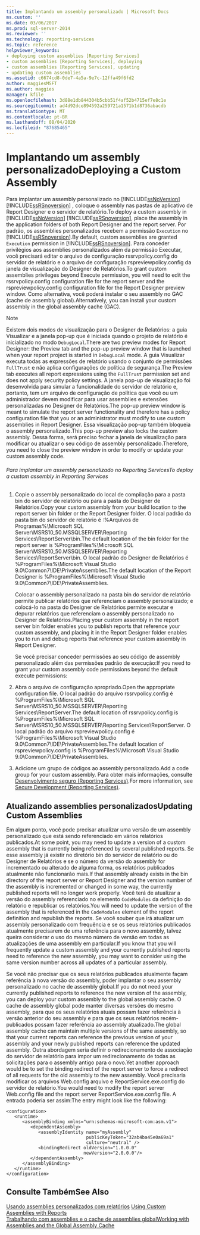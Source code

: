 ```yaml
---
title: Implantando um assembly personalizado | Microsoft Docs
ms.custom: ''
ms.date: 03/06/2017
ms.prod: sql-server-2014
ms.reviewer: ''
ms.technology: reporting-services
ms.topic: reference
helpviewer_keywords:
- deploying custom assemblies [Reporting Services]
- custom assemblies [Reporting Services], deploying
- custom assemblies [Reporting Services], updating
- updating custom assemblies
ms.assetid: c6674cd8-0de7-4a5a-9e7c-12ffa49f6fd2
author: maggiesMSFT
ms.author: maggies
manager: kfile
ms.openlocfilehash: 3d88e1db844304b5cbb51f4af52b4715ef7e8c1e
ms.sourcegitcommit: ad4d92dce894592a259721a1571b1d8736abacdb
ms.translationtype: MT
ms.contentlocale: pt-BR
ms.lasthandoff: 08/04/2020
ms.locfileid: "87685465"
---
```

# <a name="deploying-a-custom-assembly"></a><span data-ttu-id="8451a-102">Implantando um assembly personalizado</span><span class="sxs-lookup"><span data-stu-id="8451a-102">Deploying a Custom Assembly</span></span>
  <span data-ttu-id="8451a-103">Para implantar um assembly personalizado no [!INCLUDE[ssNoVersion](../../includes/ssnoversion-md.md)] [!INCLUDE[ssRSnoversion](../../includes/ssrsnoversion-md.md)] , coloque o assembly nas pastas de aplicativo de Report Designer e o servidor de relatório.</span><span class="sxs-lookup"><span data-stu-id="8451a-103">To deploy a custom assembly in [!INCLUDE[ssNoVersion](../../includes/ssnoversion-md.md)] [!INCLUDE[ssRSnoversion](../../includes/ssrsnoversion-md.md)], place the assembly in the application folders of both Report Designer and the report server.</span></span> <span data-ttu-id="8451a-104">Por padrão, os assemblies personalizados recebem a permissão `Execution` no [!INCLUDE[ssRSnoversion](../../includes/ssrsnoversion-md.md)].</span><span class="sxs-lookup"><span data-stu-id="8451a-104">By default, custom assemblies are granted `Execution` permission in [!INCLUDE[ssRSnoversion](../../includes/ssrsnoversion-md.md)].</span></span> <span data-ttu-id="8451a-105">Para conceder privilégios aos assemblies personalizados além da permissão Executar, você precisará editar o arquivo de configuração rssrvpolicy.config do servidor de relatório e o arquivo de configuração rspreviewpolicy.config da janela de visualização do Designer de Relatórios.</span><span class="sxs-lookup"><span data-stu-id="8451a-105">To grant custom assemblies privileges beyond Execute permission, you will need to edit the rssrvpolicy.config configuration file for the report server and the rspreviewpolicy.config configuration file for the Report Designer preview window.</span></span> <span data-ttu-id="8451a-106">Como alternativa, você poderá instalar o seu assembly no GAC (cache de assembly global).</span><span class="sxs-lookup"><span data-stu-id="8451a-106">Alternatively, you can install your custom assembly in the global assembly cache (GAC).</span></span>  
  
> [!NOTE]  
>  <span data-ttu-id="8451a-107">Existem dois modos de visualização para o Designer de Relatórios: a guia Visualizar e a janela pop-up que é iniciada quando o projeto de relatório é inicializado no modo `DebugLocal`.</span><span class="sxs-lookup"><span data-stu-id="8451a-107">There are two preview modes for Report Designer: the Preview tab and the pop-up preview window that is launched when your report project is started in `DebugLocal` mode.</span></span> <span data-ttu-id="8451a-108">A guia Visualizar executa todas as expressões de relatório usando o conjunto de permissões `FullTrust` e não aplica configurações de política de segurança.</span><span class="sxs-lookup"><span data-stu-id="8451a-108">The Preview tab executes all report expressions using the `FullTrust` permission set and does not apply security policy settings.</span></span> <span data-ttu-id="8451a-109">A janela pop-up de visualização foi desenvolvida para simular a funcionalidade do servidor de relatório e, portanto, tem um arquivo de configuração de política que você ou um administrador devem modificar para usar assemblies e extensões personalizadas no Designer de Relatórios.</span><span class="sxs-lookup"><span data-stu-id="8451a-109">The pop-up preview window is meant to simulate the report server functionality and therefore has a policy configuration file that you or an administrator must modify to use custom assemblies in Report Designer.</span></span> <span data-ttu-id="8451a-110">Essa visualização pop-up também bloqueia o assembly personalizado.</span><span class="sxs-lookup"><span data-stu-id="8451a-110">This pop-up preview also locks the custom assembly.</span></span> <span data-ttu-id="8451a-111">Dessa forma, será preciso fechar a janela de visualização para modificar ou atualizar o seu código de assembly personalizado.</span><span class="sxs-lookup"><span data-stu-id="8451a-111">Therefore, you need to close the preview window in order to modify or update your custom assembly code.</span></span>  
  
###### <a name="to-deploy-a-custom-assembly-in-reporting-services"></a><span data-ttu-id="8451a-112">Para implantar um assembly personalizado no Reporting Services</span><span class="sxs-lookup"><span data-stu-id="8451a-112">To deploy a custom assembly in Reporting Services</span></span>  
  
1.  <span data-ttu-id="8451a-113">Copie o assembly personalizado do local de compilação para a pasta bin do servidor de relatório ou para a pasta do Designer de Relatórios.</span><span class="sxs-lookup"><span data-stu-id="8451a-113">Copy your custom assembly from your build location to the report server bin folder or the Report Designer folder.</span></span> <span data-ttu-id="8451a-114">O local padrão da pasta bin do servidor de relatório é :%Arquivos de Programas%\Microsoft SQL Server\MSRS10_50.MSSQLSERVER\Reporting Services\ReportServer\bin.</span><span class="sxs-lookup"><span data-stu-id="8451a-114">The default location of the bin folder for the report server is %ProgramFiles%\Microsoft SQL Server\MSRS10_50.MSSQLSERVER\Reporting Services\ReportServer\bin.</span></span> <span data-ttu-id="8451a-115">O local padrão do Designer de Relatórios é %ProgramFiles%\Microsoft Visual Studio 9.0\Common7\IDE\PrivateAssemblies.</span><span class="sxs-lookup"><span data-stu-id="8451a-115">The default location of the Report Designer is %ProgramFiles%\Microsoft Visual Studio 9.0\Common7\IDE\PrivateAssemblies.</span></span>  
  
     <span data-ttu-id="8451a-116">Colocar o assembly personalizado na pasta bin do servidor de relatório permite publicar relatórios que referenciam o assembly personalizado; e colocá-lo na pasta do Designer de Relatórios permite executar e depurar relatórios que referenciam o assembly personalizado no Designer de Relatórios.</span><span class="sxs-lookup"><span data-stu-id="8451a-116">Placing your custom assembly in the report server bin folder enables you to publish reports that reference your custom assembly, and placing it in the Report Designer folder enables you to run and debug reports that reference your custom assembly in Report Designer.</span></span>  
  
     <span data-ttu-id="8451a-117">Se você precisar conceder permissões ao seu código de assembly personalizado além das permissões padrão de execução:</span><span class="sxs-lookup"><span data-stu-id="8451a-117">If you need to grant your custom assembly code permissions beyond the default execute permissions:</span></span>  
  
2.  <span data-ttu-id="8451a-118">Abra o arquivo de configuração apropriado.</span><span class="sxs-lookup"><span data-stu-id="8451a-118">Open the appropriate configuration file.</span></span> <span data-ttu-id="8451a-119">O local padrão do arquivo rssrvpolicy.config é %ProgramFiles%\Microsoft SQL Server\MSRS10_50.MSSQLSERVER\Reporting Services\ReportServer.</span><span class="sxs-lookup"><span data-stu-id="8451a-119">The default location of rssrvpolicy.config is %ProgramFiles%\Microsoft SQL Server\MSRS10_50.MSSQLSERVER\Reporting Services\ReportServer.</span></span> <span data-ttu-id="8451a-120">O local padrão do arquivo rspreviewpolicy.config é %ProgramFiles%\Microsoft Visual Studio 9.0\Common7\IDE\PrivateAssemblies.</span><span class="sxs-lookup"><span data-stu-id="8451a-120">The default location of rspreviewpolicy.config is %ProgramFiles%\Microsoft Visual Studio 9.0\Common7\IDE\PrivateAssemblies.</span></span>  
  
3.  <span data-ttu-id="8451a-121">Adicione um grupo de códigos ao assembly personalizado.</span><span class="sxs-lookup"><span data-stu-id="8451a-121">Add a code group for your custom assembly.</span></span> <span data-ttu-id="8451a-122">Para obter mais informações, consulte [Desenvolvimento seguro &#40;Reporting Services&#41;](../extensions/secure-development/secure-development-reporting-services.md).</span><span class="sxs-lookup"><span data-stu-id="8451a-122">For more information, see [Secure Development &#40;Reporting Services&#41;](../extensions/secure-development/secure-development-reporting-services.md).</span></span>  
  
## <a name="updating-custom-assemblies"></a><span data-ttu-id="8451a-123">Atualizando assemblies personalizados</span><span class="sxs-lookup"><span data-stu-id="8451a-123">Updating Custom Assemblies</span></span>  
 <span data-ttu-id="8451a-124">Em algum ponto, você pode precisar atualizar uma versão de um assembly personalizado que está sendo referenciado em vários relatórios publicados.</span><span class="sxs-lookup"><span data-stu-id="8451a-124">At some point, you may need to update a version of a custom assembly that is currently being referenced by several published reports.</span></span> <span data-ttu-id="8451a-125">Se esse assembly já existir no diretório bin do servidor de relatório ou do Designer de Relatórios e se o número da versão do assembly for incrementado ou alterado de alguma forma, os relatórios publicados atualmente não funcionarão mais.</span><span class="sxs-lookup"><span data-stu-id="8451a-125">If that assembly already exists in the bin directory of the report server or Report Designer and the version number of the assembly is incremented or changed in some way, the currently published reports will no longer work properly.</span></span> <span data-ttu-id="8451a-126">Você terá de atualizar a versão do assembly referenciado no elemento `CodeModules` da definição do relatório e republicar os relatórios.</span><span class="sxs-lookup"><span data-stu-id="8451a-126">You will need to update the version of the assembly that is referenced in the `CodeModules` element of the report definition and republish the reports.</span></span> <span data-ttu-id="8451a-127">Se você souber que irá atualizar um assembly personalizado com frequência e se os seus relatórios publicados atualmente precisarem de uma referência para o novo assembly, talvez queira considerar o uso do mesmo número de versão em todas as atualizações de uma assembly em particular.</span><span class="sxs-lookup"><span data-stu-id="8451a-127">If you know that you will frequently update a custom assembly and your currently published reports need to reference the new assembly, you may want to consider using the same version number across all updates of a particular assembly.</span></span>  
  
 <span data-ttu-id="8451a-128">Se você não precisar que os seus relatórios publicados atualmente façam referência à nova versão do assembly, poder implantar o seu assembly personalizado no cache de assembly global.</span><span class="sxs-lookup"><span data-stu-id="8451a-128">If you do not need your currently published reports to reference the new version of the assembly, you can deploy your custom assembly to the global assembly cache.</span></span> <span data-ttu-id="8451a-129">O cache de assembly global pode manter diversas versões do mesmo assembly, para que os seus relatórios atuais possam fazer referência à versão anterior do seu assembly e para que os seus relatórios recém-publicados possam fazer referência ao assembly atualizado.</span><span class="sxs-lookup"><span data-stu-id="8451a-129">The global assembly cache can maintain multiple versions of the same assembly, so that your current reports can reference the previous version of your assembly and your newly published reports can reference the updated assembly.</span></span> <span data-ttu-id="8451a-130">Outra abordagem seria definir o redirecionamento de associação do servidor de relatório para impor um redirecionamento de todas as solicitações para o assembly antigo para o novo.</span><span class="sxs-lookup"><span data-stu-id="8451a-130">Yet another approach would be to set the binding redirect of the report server to force a redirect of all requests for the old assembly to the new assembly.</span></span> <span data-ttu-id="8451a-131">Você precisaria modificar os arquivos Web.config arquivo e ReportService.exe.config do servidor de relatório.</span><span class="sxs-lookup"><span data-stu-id="8451a-131">You would need to modify the report server Web.config file and the report server ReportService.exe.config file.</span></span> <span data-ttu-id="8451a-132">A entrada poderia ser assim:</span><span class="sxs-lookup"><span data-stu-id="8451a-132">The entry might look like the following:</span></span>  
  
```  
<configuration>  
   <runtime>  
      <assemblyBinding xmlns="urn:schemas-microsoft-com:asm.v1">  
         <dependentAssembly>  
            <assemblyIdentity name="myAssembly"  
                              publicKeyToken="32ab4ba45e0a69a1"  
                              culture="neutral" />  
            <bindingRedirect oldVersion="1.0.0.0"  
                             newVersion="2.0.0.0"/>  
         </dependentAssembly>  
      </assemblyBinding>  
   </runtime>  
</configuration>  
```  
  
## <a name="see-also"></a><span data-ttu-id="8451a-133">Consulte Também</span><span class="sxs-lookup"><span data-stu-id="8451a-133">See Also</span></span>  
 <span data-ttu-id="8451a-134">[Usando assemblies personalizados com relatórios](using-custom-assemblies-with-reports.md) </span><span class="sxs-lookup"><span data-stu-id="8451a-134">[Using Custom Assemblies with Reports](using-custom-assemblies-with-reports.md) </span></span>  
 [<span data-ttu-id="8451a-135">Trabalhando com assemblies e o cache de assemblies global</span><span class="sxs-lookup"><span data-stu-id="8451a-135">Working with Assemblies and the Global Assembly Cache</span></span>](https://go.microsoft.com/fwlink/?LinkId=63912)  
  
  
